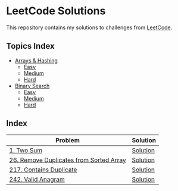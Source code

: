 # LeetCode Solutions

This repository contains my solutions to challenges from [LeetCode](https://leetcode.com/).

## Topics Index

- [Arrays & Hashing](./Arrays-Hashing)
  - [Easy](./Arrays-Hashing/Easy)
  - [Medium](./Arrays-Hashing/Medium)
  - [Hard](./Arrays-Hashing/Hard)
- [Binary Search](./Binary-Search)
  - [Easy](./Binary-Search/Easy)
  - [Medium](./Binary-Search/Medium)
  - [Hard](./Binary-Search/Hard)

## Index

| Problem | Solution |
| ------- | -------- |
| [1. Two Sum](https://leetcode.com/problems/two-sum/) | [Solution](Arrays-Hashing/Easy/1-Two_Sum.py) |
| [26. Remove Duplicates from Sorted Array](https://leetcode.com/problems/remove-duplicates-from-sorted-array/) | [Solution](Arrays-Hashing/Easy/26-Remove_Duplicates_from_Sorted_Array.py) |
| [217. Contains Duplicate](https://leetcode.com/problems/contains-duplicate/) | [Solution](./Arrays-Hashing/Easy/217-Contains%20Duplicate.py) |
| [242. Valid Anagram](https://leetcode.com/problems/valid-anagram/) | [Solution](Arrays-Hashing/Easy/242-Valid_Anagram.py) |